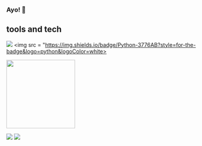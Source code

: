 ### Ayo! 👋

<!--
**barbaraarruda/barbaraarruda** is a ✨ _special_ ✨ repository because its `README.md` (this file) appears on your GitHub profile.

Here are some ideas to get you started:

- 🔭 I’m currently working on ...
- 🌱 I’m currently learning ...
- 👯 I’m looking to collaborate on ...
- 🤔 I’m looking for help with ...
- 💬 Ask me about ...
- 📫 How to reach me: ...
- 😄 Pronouns: ...
- ⚡ Fun fact: ...
-->

## tools and tech

<img src = "https://img.shields.io/badge/Linux-FCC624?style=for-the-badge&logo=linux&logoColor=black"> <img src = "https://img.shields.io/badge/Python-3776AB?style=for-the-badge&logo=python&logoColor=white>


          



<div>
<a href="https://github.com/barbaraarruda">
<img height="180em" src="https://github-readme-stats.vercel.app/api/top-langs/?username=barbaraarruda&layout=compact&langs_count=7&theme=dracula"/>
</div>


[<img src = "https://img.shields.io/badge/instagram-%23E4405F.svg?&style=for-the-badge&logo=instagram&logoColor=white">](https://www.instagram.com/jupiterpalette/)
[<img src = "https://img.shields.io/badge/last.fm-D51007?style=for-the-badge&logo=last.fm&logoColor=white">](https://www.lastfm/user/seekingbabi/)

 
  

  
